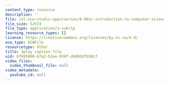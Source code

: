```yaml
---
content_type: resource
description: ''
file: /ol-ocw-studio-app/courses/6-00sc-introduction-to-computer-science-and-programming-spring-2011/6fb9500067a252ee958fd4d85dfb58c7_UHRhUufAlE4.vtt
file_size: 52574
file_type: application/x-subrip
learning_resource_types: []
license: https://creativecommons.org/licenses/by-nc-sa/4.0/
ocw_type: OCWFile
resourcetype: Other
title: 3play caption file
uid: 6fb95000-67a2-52ee-958f-d4d85dfb58c7
video_files:
  video_thumbnail_file: null
video_metadata:
  youtube_id: null
---
```

